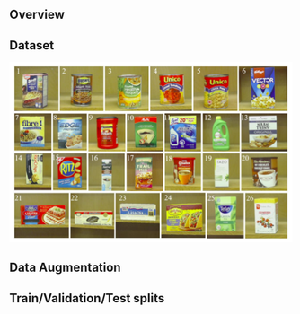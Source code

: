 ## Overview

## Dataset

![alt text](data/product/product_trainval_overview.png)

## Data Augmentation

## Train/Validation/Test splits
